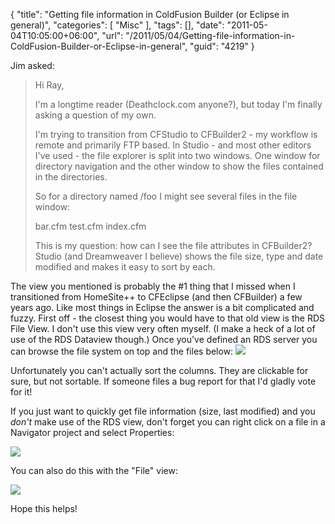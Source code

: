 {
	"title": "Getting file information in ColdFusion Builder (or Eclipse in general)",
	"categories": [
		"Misc"
	],
	"tags": [],
	"date": "2011-05-04T10:05:00+06:00",
	"url": "/2011/05/04/Getting-file-information-in-ColdFusion-Builder-or-Eclipse-in-general",
	"guid": "4219"
}

Jim asked:

<blockquote>
Hi Ray,

I'm a longtime reader (Deathclock.com anyone?), but today I'm finally asking a question of my own.

I'm trying to transition from CFStudio to CFBuilder2 - my workflow is remote and primarily FTP based. In Studio - and most other editors I've used - the file explorer  is split into two windows. One window for directory navigation and the other window to show the files contained in the directories.

So for a directory named /foo I might see several files in the file window:

bar.cfm
test.cfm
index.cfm

This is my question: how can I see the file attributes in CFBuilder2? Studio (and Dreamweaver I believe) shows the file size, type and date modified and makes it easy to sort by each.
</blockquote>
<!--more-->
The view you mentioned is probably the #1 thing that I missed when I transitioned from HomeSite++ to CFEclipse (and then CFBuilder) a few years ago. Like most things in Eclipse the answer is a bit complicated and fuzzy. First off - the closest thing you would have to that old view is the RDS File View. I don't use this view very often myself. (I make a heck of a lot of use of the RDS Dataview though.) Once you've defined an RDS server you can browse the file system on top and the files below:

<img src="http://static.raymondcamden.com/images/ScreenClip80.png" />

Unfortunately you can't actually sort the columns. They are clickable for sure, but not sortable. If someone files a bug report for that I'd gladly vote for it! 

If you just want to quickly get file information (size, last modified) and you <i>don't</i> make use of the RDS view, don't forget you can right click on a file in a Navigator project and select Properties:

<img src="http://static.raymondcamden.com/images/cfjedi/ScreenClip81.png" />

You can also do this with the "File" view:

<img src="http://static.raymondcamden.com/images/cfjedi/ScreenClip82.png" />

Hope this helps!
